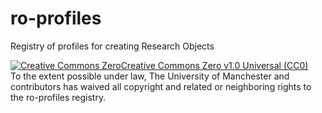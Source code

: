 # ro-profiles
Registry of profiles for creating Research Objects

<a rel="license" href="http://creativecommons.org/publicdomain/zero/1.0"><img alt="Creative Commons Zero" style="border-width:0" src="https://mirrors.creativecommons.org/presskit/buttons/88x31/svg/cc-zero.svg" />Creative Commons Zero v1.0 Universal (CC0)</a><br />To the extent possible under law, The University of Manchester and contributors has waived all copyright and related or neighboring rights to the ro-profiles registry. 
